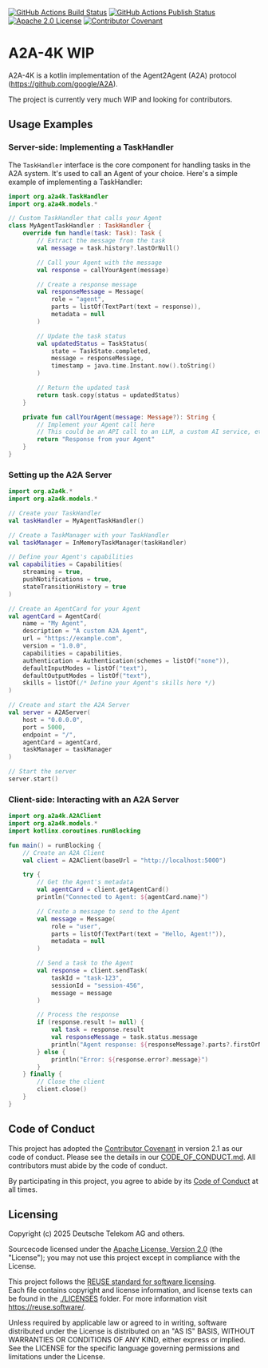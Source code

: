 [![GitHub Actions Build Status](https://github.com/eclipse-lmos/arc/actions/workflows/gradle.yml/badge.svg?branch=main)](https://github.com/eclipse-lmos/arc/actions/workflows/gradle.yml)
[![GitHub Actions Publish Status](https://github.com/eclipse-lmos/arc/actions/workflows/gradle-publish.yml/badge.svg?branch=main)](https://github.com/eclipse-lmos/arc/actions/workflows/gradle-publish.yml)
[![Apache 2.0 License](https://img.shields.io/badge/license-Apache%202.0-green.svg)](https://www.apache.org/licenses/LICENSE-2.0)
[![Contributor Covenant](https://img.shields.io/badge/Contributor%20Covenant-2.1-4baaaa.svg)](CODE_OF_CONDUCT.md)

# A2A-4K WIP

A2A-4K is a kotlin implementation of the Agent2Agent (A2A) protocol (https://github.com/google/A2A).

The project is currently very much WIP and looking for contributors.


## Usage Examples

### Server-side: Implementing a TaskHandler

The `TaskHandler` interface is the core component for handling tasks in the A2A system. It's used to call an Agent of your choice. Here's a simple example of implementing a TaskHandler:

```kotlin
import org.a2a4k.TaskHandler
import org.a2a4k.models.*

// Custom TaskHandler that calls your Agent
class MyAgentTaskHandler : TaskHandler {
    override fun handle(task: Task): Task {
        // Extract the message from the task
        val message = task.history?.lastOrNull()

        // Call your Agent with the message
        val response = callYourAgent(message)

        // Create a response message
        val responseMessage = Message(
            role = "agent",
            parts = listOf(TextPart(text = response)),
            metadata = null
        )

        // Update the task status
        val updatedStatus = TaskStatus(
            state = TaskState.completed,
            message = responseMessage,
            timestamp = java.time.Instant.now().toString()
        )

        // Return the updated task
        return task.copy(status = updatedStatus)
    }

    private fun callYourAgent(message: Message?): String {
        // Implement your Agent call here
        // This could be an API call to an LLM, a custom AI service, etc.
        return "Response from your Agent"
    }
}
```

### Setting up the A2A Server

```kotlin
import org.a2a4k.*
import org.a2a4k.models.*

// Create your TaskHandler
val taskHandler = MyAgentTaskHandler()

// Create a TaskManager with your TaskHandler
val taskManager = InMemoryTaskManager(taskHandler)

// Define your Agent's capabilities
val capabilities = Capabilities(
    streaming = true,
    pushNotifications = true,
    stateTransitionHistory = true
)

// Create an AgentCard for your Agent
val agentCard = AgentCard(
    name = "My Agent",
    description = "A custom A2A Agent",
    url = "https://example.com",
    version = "1.0.0",
    capabilities = capabilities,
    authentication = Authentication(schemes = listOf("none")),
    defaultInputModes = listOf("text"),
    defaultOutputModes = listOf("text"),
    skills = listOf(/* Define your Agent's skills here */)
)

// Create and start the A2A Server
val server = A2AServer(
    host = "0.0.0.0",
    port = 5000,
    endpoint = "/",
    agentCard = agentCard,
    taskManager = taskManager
)

// Start the server
server.start()
```

### Client-side: Interacting with an A2A Server

```kotlin
import org.a2a4k.A2AClient
import org.a2a4k.models.*
import kotlinx.coroutines.runBlocking

fun main() = runBlocking {
    // Create an A2A Client
    val client = A2AClient(baseUrl = "http://localhost:5000")

    try {
        // Get the Agent's metadata
        val agentCard = client.getAgentCard()
        println("Connected to Agent: ${agentCard.name}")

        // Create a message to send to the Agent
        val message = Message(
            role = "user",
            parts = listOf(TextPart(text = "Hello, Agent!")),
            metadata = null
        )

        // Send a task to the Agent
        val response = client.sendTask(
            taskId = "task-123",
            sessionId = "session-456",
            message = message
        )

        // Process the response
        if (response.result != null) {
            val task = response.result
            val responseMessage = task.status.message
            println("Agent response: ${responseMessage?.parts?.firstOrNull()?.text}")
        } else {
            println("Error: ${response.error?.message}")
        }
    } finally {
        // Close the client
        client.close()
    }
}
```


## Code of Conduct

This project has adopted the [Contributor Covenant](https://www.contributor-covenant.org/) in version 2.1 as our code of conduct. Please see the details in our [CODE_OF_CONDUCT.md](CODE_OF_CONDUCT.md). All contributors must abide by the code of conduct.

By participating in this project, you agree to abide by its [Code of Conduct](./CODE_OF_CONDUCT.md) at all times.

## Licensing
Copyright (c) 2025 Deutsche Telekom AG and others.

Sourcecode licensed under the [Apache License, Version 2.0](https://www.apache.org/licenses/LICENSE-2.0) (the "License"); you may not use this project except in compliance with the License.

This project follows the [REUSE standard for software licensing](https://reuse.software/).    
Each file contains copyright and license information, and license texts can be found in the [./LICENSES](./LICENSES) folder. For more information visit https://reuse.software/.   

Unless required by applicable law or agreed to in writing, software distributed under the License is distributed on an "AS IS" BASIS, WITHOUT WARRANTIES OR CONDITIONS OF ANY KIND, either express or implied. See the LICENSE for the specific language governing permissions and limitations under the License.
